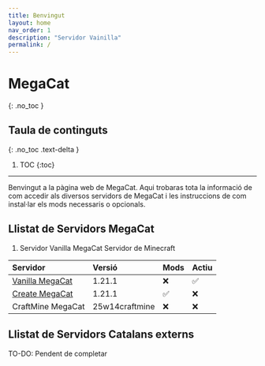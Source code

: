 ```yaml
---
title: Benvingut
layout: home
nav_order: 1
description: "Servidor Vainilla"
permalink: /
---
```

# MegaCat
{: .no_toc }

## Taula de continguts
{: .no_toc .text-delta }

1. TOC
{:toc}

---

Benvingut a la pàgina web de MegaCat. 
Aqui trobaras tota la informació de com accedir als diversos servidors de MegaCat i les instruccions de com instal·lar els mods necessaris o opcionals.

## Llistat de Servidors MegaCat

1. Servidor Vanilla MegaCat
    Servidor de Minecraft 

| Servidor                                                    | Versió         | Mods | Actiu |
|:------------------------------------------------------------|:---------------|:-----|:------|
| [Vanilla MegaCat]({{site.baseurl}}/docs/#servidor_vanilla)  | 1.21.1         |  ❌  |  ✅   |
| [Create MegaCat]({{site.baseurl}}/docs/#servidor_mods)      | 1.21.1         |  ✅  |  ❌   |
| CraftMine MegaCat                                           | 25w14craftmine |  ❌  |  ❌   |

## Llistat de Servidors Catalans externs

TO-DO: Pendent de completar

